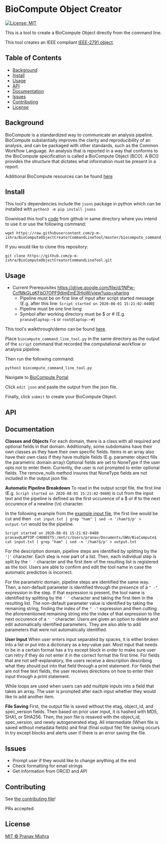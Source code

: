 # BioCompute Object Creator 

[![License: MIT](https://img.shields.io/badge/License-MIT-yellow.svg)](https://opensource.org/licenses/MIT)

This is a tool to create a BioCompute Object directly from the command line.

This tool creates an IEEE compliant [IEEE-2791 object](https://opensource.ieee.org/2791-object/ieee-2791-schema/).

## Table of Contents

- [Background](#background)
- [Install](#install)
- [Usage](#usage)
- [API](#api)
- [Documentation](#documentation)
- [Issues](#issues)
- [Contributing](#contributing)
- [License](#license)

## Background

BioCompute is a standardized way to communicate an analysis pipeline. BioCompute substantially improves the clarity and reproducibility of an analysis, and can be packaged with other standards, such as the Common Workflow Language. An analysis that is reported in a way that conforms to the BioCompute specification is called a BioCompute Object (BCO). A BCO provides the structure that dictates what information must be present in a report. 

Additional BioCompute resources can be found [here](https://biocomputeobject.org/)

## Install

This tool's dependencies include the `jsons` package in python which can be installed with `python3 -m pip install jsons` 

Download this tool's [code](https://github.com/p-m-ishra/BioComputeObjectCreatorCommandLineTool/blob/master/biocompute_command_line_tool.py) from github in same directory where you intend to use it or use the following command:

```
wget https://raw.githubusercontent.com/p-m-ishra/BioComputeObjectCreatorCommandLineTool/master/biocompute_command_line_tool.py
```

If you would like to clone this repository: 

```
git clone https://github.com/p-m-ishra/BioComputeObjectCreatorCommandLineTool.git
```

## Usage

* Current Prerequisites https://drive.google.com/file/d/1NPw-CcfMkGLqKFbO7OPF9djmEmE3HjoW/view?usp=sharing 
  * Pipeline must be on first line of input after script started message (E.g. after this line: `Script started on 2020-08-01 15:21:02-0400`) 
  * Pipeline must be one line long
  * Symbol after working directory must be $ or # (E.g. `pranav@laptop:~$` or `root@laptop:~#`)

This tool's walkthrough/demo can be found [here](https://youtu.be/lzyoe3MEJeg).

Place `biocompute_command_line_tool.py` in the same directory as the output of the `script` command that recorded the computational workflow or analysis pipeline.

Then run the following command:
```
python3 biocompute_command_line_tool.py 
```

Navigate to [BioCompute Portal](https://portal.aws.biochemistry.gwu.edu/bco/new/form#!)

Click `edit json` and paste the output from the json file.

Finally, click `submit` to create your BioCompute Object.

## API

## Documentation

**Classes and Objects**
For each domain, there is a class with all required and optional fields in that domain. Additionally, some subdomains have their own classes as they have their own specific fields. Items in an array also have their own class if they have multiple fields (E.g. parameter object fills the parametric domain array) Optional fields are set to NoneType if the user opts not to enter them. Currently, the user is not prompted to enter optional fields. The remove_nulls method insures that NoneType fields are not included in the output json file.

**Automatic Pipeline Breakdown**
To read in the output script file, the first line (E.g. `Script started on 2020-08-01 15:21:02-0400`) is cut from the input text and the pipeline is defined as the first occurence of a $ or # to the next occurence of a newline (\n) character. 

In the following example from the [example input file](https://github.com/p-m-ishra/BioComputeObjectCreatorCommandLineTool/blob/master/biocompute_input.txt), the first line would be cut and then ` cat input.txt | grep "ham" | sed -n '/ham?$/p' > output.txt` would be the pipeline.

```
Script started on 2020-08-01 15:21:02-0400
pranav@LAPTOP-CHO8EET5:/mnt/c/Users/pranav/Documents/GWU/BioCompute$ cat input.txt | grep "ham" | sed -n '/ham?$/p' > output.txt
```
For the description domain, pipeline steps are identified by splitting by the `'|'` character. Each step is now part of a list. Then, each individual step is split by the `' '` character and the first item of the resulting list is registered as the tool. Users are able to confirm and edit the tool name in case the automatic prediction is incorrect.

For the parametric domain, pipeline steps are identified the same way. Then, a non-default parameter is identified through the presence of a `" -"` expression in the step. If that expression is present, the tool name is identified by splitting by the `' '` character and taking the first item in the resulting list. The non-default parameter value is identified by taking the remaining string, finding the index of the `" -"` expression and then cutting the aforementioned remaining string into the index of that expression to the next occurence of a `' '` character. Users are given an option to delete and edit automatically identified parameters. They are also able to add parameters that were not automatically identified.

**User Input** 
When user enters input separated by spaces, it is either broken into a list or put into a dictionary as a key:value pair. Most input that needs to be in a certain format has a try except block in order to make sure user can retry if they do not enter it in the correct format the first time. For fields that are not self-explanatory, the users receive a description describing what they should put into that field through a print statement. For fields that are not free text fields, the user receives directions on how to enter their input through a print statement.

While loops are used when users can add multiple inputs into a field that takes an array. The user is prompted after each input whether they would like to add another item. 

**File Saving**
First, the output file is saved without the etag, object_id, and spec_version fields. Then based on prior user input, it is hashed with MD5, SHA1, or SHA256. Then, the json file is resaved with the object_id, spec_version, and newly autogenerated etag. All intermediate (When file is saved without metadata fields) and final (final output file) file saving occurs in try except blocks and alerts user if there is an error saving the file.


## Issues

* Prompt user if they would like to change anything at the end
* Check formatting for email strings
* Get information from ORCID and API

## Contributing

See [the contributing file](CONTRIBUTING.md)!

PRs accepted.

## License

[MIT © Pranav Mishra](LICENSE)
